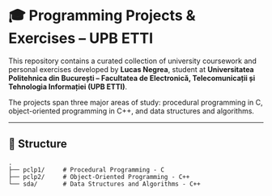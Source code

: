 # 🎓 Programming Projects & Exercises – UPB ETTI

This repository contains a curated collection of university coursework and personal exercises developed by **Lucas Negrea**, student at **Universitatea Politehnica din București – Facultatea de Electronică, Telecomunicații și Tehnologia Informației (UPB ETTI)**.

The projects span three major areas of study: procedural programming in C, object-oriented programming in C++, and data structures and algorithms.

---

## 📁 Structure

```
.
├── pclp1/     # Procedural Programming - C
├── pclp2/     # Object-Oriented Programming - C++
└── sda/       # Data Structures and Algorithms - C++
```
